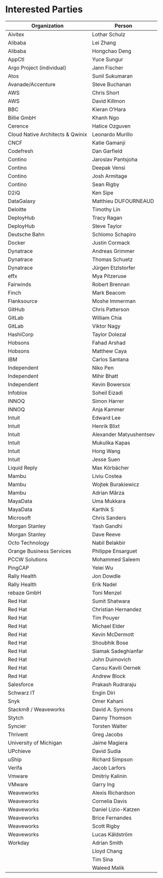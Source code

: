 # Interested Parties

Organization | Person
-- | --
Aivitex | Lothar Schulz
Alibaba | Lei Zhang
Alibaba | Hongchao Deng
AppCtl | Yuce Sungur
Argo Project (individual) | Jann Fischer
Atos | Sunil Sukumaran
Avanade/Accenture | Steve Buchanan
AWS | Chris Short
AWS | David Killmon
BBC | Kieran O’Hara
Billie GmbH | Khanh Ngo
Cerence | Hatice Ozguven
Cloud Native Architects & Qwinix | Leonardo Murillo
CNCF | Katie Gamanji
Codefresh | Dan Garfield
Contino | Jaroslav Pantsjoha
Contino | Deepak Vensi
Contino | Josh Armitage
Contino | Sean Rigby
D2iQ | Ken Sipe
DataGalaxy | Matthieu DUFOURNEAUD
Deloitte | Timothy Lin
DeployHub | Tracy Ragan
DeployHub | Steve Taylor
Deutsche Bahn | Schlomo Schapiro
Docker | Justin Cormack
Dynatrace | Andreas Grimmer
Dynatrace | Thomas Schuetz
Dynatrace | Jürgen Etzlstorfer
effx | Mya Pitzeruse
Fairwinds | Robert Brennan
Finch | Mark Beacom
Flanksource | Moshe Immerman
GitHub | Chris Patterson
GitLab | William Chia
GitLab | Viktor Nagy
HashiCorp | Taylor Dolezal
Hobsons | Fahad Arshad
Hobsons | Matthew Caya
IBM | Carlos Santana
Independent | Niko Pen
Independent | Mihir Bhatt
Independent | Kevin Bowersox
Infoblox | Soheil Eizadi
INNOQ | Simon Harrer
INNOQ | Anja Kammer
Intuit | Edward Lee
Intuit | Henrik Blixt
Intuit | Alexander Matyushentsev
Intuit | Mukulika Kapas
Intuit | Hong Wang
Intuit | Jesse Suen
Liquid Reply | Max Körbächer
Mambu | Liviu Costea
Mambu | Wojtek Burakiewicz
Mambu | Adrian Mârza
MayaData | Uma Mukkara
MayaData | Karthik S
Microsoft | Chris Sanders
Morgan Stanley | Yash Gandhi
Morgan Stanley | Dave Reeve
Octo Technology | Nabil Belakbir
Orange Business Services | Philippe Ensarguet
PCCW Solutions | Mohammed Saleem
PingCAP | Yelei Wu
Rally Health | Jon Dowdle
Rally Health | Erik Nadel
rebaze GmbH | Toni Menzel
Red Hat | Sumit Shatwara
Red Hat | Christian Hernandez
Red Hat | Tim Pouyer
Red Hat | Michael Elder
Red Hat | Kevin McDermott
Red Hat | Shoubhik Bose
Red Hat | Siamak Sadeghianfar
Red Hat | John Duimovich
Red Hat | Cansu Kavili Oernek
Red Hat | Andrew Block
Salesforce | Prakash Rudraraju
Schwarz IT | Engin Diri
Snyk | Omer Kahani
Stackm8 / Weaveworks | David A. Symons
Stytch | Danny Thomson
Syncier | Torsten Walter
Thrivent | Greg Jacobs
University of Michigan | Jaime Magiera
UPchieve | David Sudia
uShip | Richard Simpson
Verifa | Jacob Larfors
Vmware | Dmitriy Kalinin
VMware | Garry Ing
Weaveworks | Alexis Richardson
Weaveworks | Cornelia Davis
Weaveworks | Daniel Lizio-Katzen
Weaveworks | Brice Fernandes
Weaveworks | Scott Rigby
Weaveworks | Lucas Käldström
Workday | Adrian Smith
&nbsp; | Lloyd Chang
&nbsp; | Tim Sina
&nbsp; | Waleed Malik

